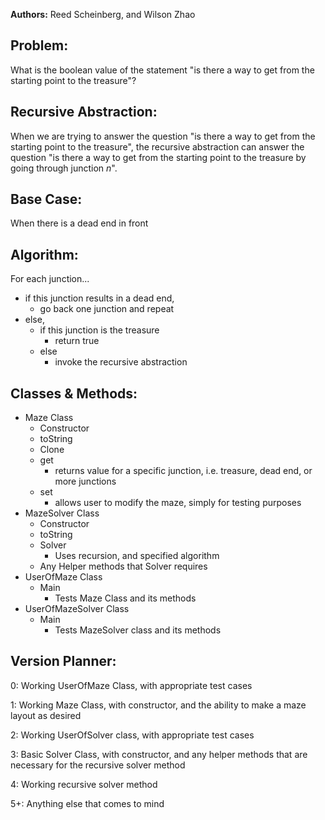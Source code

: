 **Authors:** Reed Scheinberg, and Wilson Zhao

## Problem:
What is the boolean value of the statement "is there a way to get from the starting point to the treasure"?

## Recursive Abstraction:
When we are trying to answer the question "is there a way to get from the starting point to the treasure", the recursive abstraction can answer the question "is there a way to get from the starting point to the treasure by going through junction *n*".

## Base Case:
When there is a dead end in front

## Algorithm:
For each junction...
- if this junction results in a dead end,
    - go back one junction and repeat
- else,
  - if this junction is the treasure
    - return true
  - else
    - invoke the recursive abstraction
    
## Classes & Methods:
- Maze Class
    - Constructor
    - toString
    - Clone
    - get
        - returns value for a specific junction, i.e. treasure, dead end, or more junctions
    - set
        - allows user to modify the maze, simply for testing purposes
- MazeSolver Class
    - Constructor
    - toString
    - Solver
        - Uses recursion, and specified algorithm
    - Any Helper methods that Solver requires
- UserOfMaze Class
    - Main 
        - Tests Maze Class and its methods
- UserOfMazeSolver Class
    - Main
        - Tests MazeSolver class and its methods

## Version Planner:
0: Working UserOfMaze Class, with appropriate test cases

1: Working Maze Class, with constructor, and the ability to make a maze layout as desired

2: Working UserOfSolver class, with appropriate test cases

3: Basic Solver Class, with constructor, and any helper methods that are necessary for the recursive solver method

4: Working recursive solver method

5+: Anything else that comes to mind
